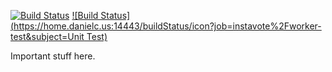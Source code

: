 [![Build Status](https://home.danielc.us:14443/buildStatus/icon?job=instavote%2Fworker-build)](https://home.danielc.us:14443/job/instavote/job/worker-build/)
[![Build Status](https://home.danielc.us:14443/buildStatus/icon?job=instavote%2Fworker-test&subject=Unit Test)](https://home.danielc.us:14443/job/instavote/job/worker-test/)

Important stuff here.
